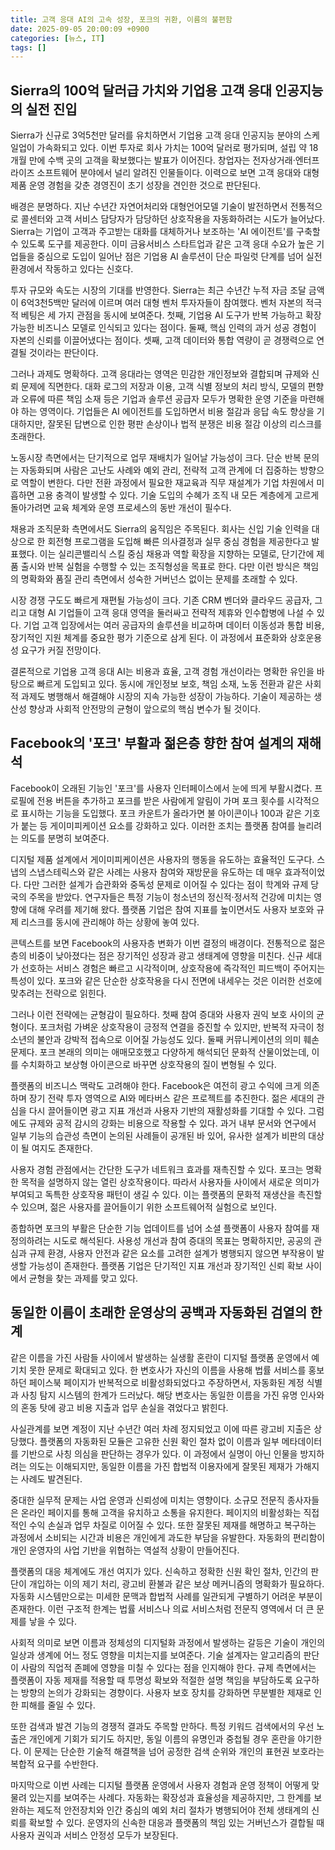```yaml
---
title: 고객 응대 AI의 고속 성장, 포크의 귀환, 이름의 불편함
date: 2025-09-05 20:00:09 +0900
categories: [뉴스, IT]
tags: []
---
```


## Sierra의 100억 달러급 가치와 기업용 고객 응대 인공지능의 실전 진입
Sierra가 신규로 3억5천만 달러를 유치하면서 기업용 고객 응대 인공지능 분야의 스케일업이 가속화되고 있다. 이번 투자로 회사 가치는 100억 달러로 평가되며, 설립 약 18개월 만에 수백 곳의 고객을 확보했다는 발표가 이어진다. 창업자는 전자상거래·엔터프라이즈 소프트웨어 분야에서 널리 알려진 인물들이다. 이력으로 보면 고객 응대와 대형 제품 운영 경험을 갖춘 경영진이 초기 성장을 견인한 것으로 판단된다.

배경은 분명하다. 지난 수년간 자연어처리와 대형언어모델 기술이 발전하면서 전통적으로 콜센터와 고객 서비스 담당자가 담당하던 상호작용을 자동화하려는 시도가 늘어났다. Sierra는 기업이 고객과 주고받는 대화를 대체하거나 보조하는 'AI 에이전트'를 구축할 수 있도록 도구를 제공한다. 이미 금융서비스 스타트업과 같은 고객 응대 수요가 높은 기업들을 중심으로 도입이 일어난 점은 기업용 AI 솔루션이 단순 파일럿 단계를 넘어 실전 환경에서 작동하고 있다는 신호다.

투자 규모와 속도는 시장의 기대를 반영한다. Sierra는 최근 수년간 누적 자금 조달 금액이 6억3천5백만 달러에 이르며 여러 대형 벤처 투자자들이 참여했다. 벤처 자본의 적극적 베팅은 세 가지 관점을 동시에 보여준다. 첫째, 기업용 AI 도구가 반복 가능하고 확장 가능한 비즈니스 모델로 인식되고 있다는 점이다. 둘째, 핵심 인력의 과거 성공 경험이 자본의 신뢰를 이끌어냈다는 점이다. 셋째, 고객 데이터와 통합 역량이 곧 경쟁력으로 연결될 것이라는 판단이다.

그러나 과제도 명확하다. 고객 응대라는 영역은 민감한 개인정보와 결합되며 규제와 신뢰 문제에 직면한다. 대화 로그의 저장과 이용, 고객 식별 정보의 처리 방식, 모델의 편향과 오류에 따른 책임 소재 등은 기업과 솔루션 공급자 모두가 명확한 운영 기준을 마련해야 하는 영역이다. 기업들은 AI 에이전트를 도입하면서 비용 절감과 응답 속도 향상을 기대하지만, 잘못된 답변으로 인한 평판 손상이나 법적 분쟁은 비용 절감 이상의 리스크를 초래한다.

노동시장 측면에서는 단기적으로 업무 재배치가 일어날 가능성이 크다. 단순 반복 문의는 자동화되며 사람은 고난도 사례와 예외 관리, 전략적 고객 관계에 더 집중하는 방향으로 역할이 변한다. 다만 전환 과정에서 필요한 재교육과 직무 재설계가 기업 차원에서 미흡하면 고용 충격이 발생할 수 있다. 기술 도입의 수혜가 조직 내 모든 계층에게 고르게 돌아가려면 교육 체계와 운영 프로세스의 동반 개선이 필수다.

채용과 조직문화 측면에서도 Sierra의 움직임은 주목된다. 회사는 신입 기술 인력을 대상으로 한 회전형 프로그램을 도입해 빠른 의사결정과 실무 중심 경험을 제공한다고 발표했다. 이는 실리콘밸리식 스킬 중심 채용과 역할 확장을 지향하는 모델로, 단기간에 제품 출시와 반복 실험을 수행할 수 있는 조직형성을 목표로 한다. 다만 이런 방식은 책임의 명확화와 품질 관리 측면에서 성숙한 거버넌스 없이는 문제를 초래할 수 있다.

시장 경쟁 구도도 빠르게 재편될 가능성이 크다. 기존 CRM 벤더와 클라우드 공급자, 그리고 대형 AI 기업들이 고객 응대 영역을 둘러싸고 전략적 제휴와 인수합병에 나설 수 있다. 기업 고객 입장에서는 여러 공급자의 솔루션을 비교하며 데이터 이동성과 통합 비용, 장기적인 지원 체계를 중요한 평가 기준으로 삼게 된다. 이 과정에서 표준화와 상호운용성 요구가 커질 전망이다.

결론적으로 기업용 고객 응대 AI는 비용과 효율, 고객 경험 개선이라는 명확한 유인을 바탕으로 빠르게 도입되고 있다. 동시에 개인정보 보호, 책임 소재, 노동 전환과 같은 사회적 과제도 병행해서 해결해야 시장의 지속 가능한 성장이 가능하다. 기술이 제공하는 생산성 향상과 사회적 안전망의 균형이 앞으로의 핵심 변수가 될 것이다.

## Facebook의 '포크' 부활과 젊은층 향한 참여 설계의 재해석
Facebook이 오래된 기능인 '포크'를 사용자 인터페이스에서 눈에 띄게 부활시켰다. 프로필에 전용 버튼을 추가하고 포크를 받은 사람에게 알림이 가며 포크 횟수를 시각적으로 표시하는 기능을 도입했다. 포크 카운트가 올라가면 불 아이콘이나 100과 같은 기호가 붙는 등 게이미피케이션 요소를 강화하고 있다. 이러한 조치는 플랫폼 참여를 늘리려는 의도를 분명히 보여준다.

디지털 제품 설계에서 게이미피케이션은 사용자의 행동을 유도하는 효율적인 도구다. 스냅의 스냅스테릭스와 같은 사례는 사용자 참여와 재방문을 유도하는 데 매우 효과적이었다. 다만 그러한 설계가 습관화와 중독성 문제로 이어질 수 있다는 점이 학계와 규제 당국의 주목을 받았다. 연구자들은 특정 기능이 청소년의 정신적·정서적 건강에 미치는 영향에 대해 우려를 제기해 왔다. 플랫폼 기업은 참여 지표를 높이면서도 사용자 보호와 규제 리스크를 동시에 관리해야 하는 상황에 놓여 있다.

콘텍스트를 보면 Facebook의 사용자층 변화가 이번 결정의 배경이다. 전통적으로 젊은 층의 비중이 낮아졌다는 점은 장기적인 성장과 광고 생태계에 영향을 미친다. 신규 세대가 선호하는 서비스 경험은 빠르고 시각적이며, 상호작용에 즉각적인 피드백이 주어지는 특성이 있다. 포크와 같은 단순한 상호작용을 다시 전면에 내세우는 것은 이러한 선호에 맞추려는 전략으로 읽힌다.

그러나 이런 전략에는 균형감이 필요하다. 첫째 참여 증대와 사용자 권익 보호 사이의 균형이다. 포크처럼 가벼운 상호작용이 긍정적 연결을 증진할 수 있지만, 반복적 자극이 청소년의 불안과 강박적 접속으로 이어질 가능성도 있다. 둘째 커뮤니케이션의 의미 훼손 문제다. 포크 본래의 의미는 애매모호했고 다양하게 해석되던 문화적 산물이었는데, 이를 수치화하고 보상형 아이콘으로 바꾸면 상호작용의 질이 변형될 수 있다.

플랫폼의 비즈니스 맥락도 고려해야 한다. Facebook은 여전히 광고 수익에 크게 의존하며 장기 전략 투자 영역으로 AI와 메타버스 같은 프로젝트를 추진한다. 젊은 세대의 관심을 다시 끌어들이면 광고 지표 개선과 사용자 기반의 재활성화를 기대할 수 있다. 그럼에도 규제와 공적 감시의 강화는 비용으로 작용할 수 있다. 과거 내부 문서와 연구에서 일부 기능의 습관성 측면이 논의된 사례들이 공개된 바 있어, 유사한 설계가 비판의 대상이 될 여지도 존재한다.

사용자 경험 관점에서는 간단한 도구가 네트워크 효과를 재촉진할 수 있다. 포크는 명확한 목적을 설명하지 않는 열린 상호작용이다. 따라서 사용자들 사이에서 새로운 의미가 부여되고 독특한 상호작용 패턴이 생길 수 있다. 이는 플랫폼의 문화적 재생산을 촉진할 수 있으며, 젊은 사용자를 끌어들이기 위한 소프트웨어적 실험으로 보인다.

종합하면 포크의 부활은 단순한 기능 업데이트를 넘어 소셜 플랫폼이 사용자 참여를 재정의하려는 시도로 해석된다. 사용성 개선과 참여 증대의 목표는 명확하지만, 공공의 관심과 규제 환경, 사용자 안전과 같은 요소를 고려한 설계가 병행되지 않으면 부작용이 발생할 가능성이 존재한다. 플랫폼 기업은 단기적인 지표 개선과 장기적인 신뢰 확보 사이에서 균형을 찾는 과제를 맞고 있다.

## 동일한 이름이 초래한 운영상의 공백과 자동화된 검열의 한계
같은 이름을 가진 사람들 사이에서 발생하는 실생활 혼란이 디지털 플랫폼 운영에서 예기치 못한 문제로 확대되고 있다. 한 변호사가 자신의 이름을 사용해 법률 서비스를 홍보하던 페이스북 페이지가 반복적으로 비활성화되었다고 주장하면서, 자동화된 계정 식별과 사칭 탐지 시스템의 한계가 드러났다. 해당 변호사는 동일한 이름을 가진 유명 인사와의 혼동 탓에 광고 비용 지출과 업무 손실을 겪었다고 밝힌다.

사실관계를 보면 계정이 지난 수년간 여러 차례 정지되었고 이에 따른 광고비 지출은 상당했다. 플랫폼의 자동화된 모듈은 고유한 신원 확인 절차 없이 이름과 일부 메타데이터를 기반으로 사칭 의심을 판단하는 경우가 있다. 이 과정에서 실명이 아닌 인물을 방지하려는 의도는 이해되지만, 동일한 이름을 가진 합법적 이용자에게 잘못된 제재가 가해지는 사례도 발견된다.

중대한 실무적 문제는 사업 운영과 신뢰성에 미치는 영향이다. 소규모 전문직 종사자들은 온라인 페이지를 통해 고객을 유치하고 소통을 유지한다. 페이지의 비활성화는 직접적인 수익 손실과 업무 차질로 이어질 수 있다. 또한 잘못된 제재를 해명하고 복구하는 과정에서 소비되는 시간과 비용은 개인에게 과도한 부담을 유발한다. 자동화의 편리함이 개인 운영자의 사업 기반을 위협하는 역설적 상황이 만들어진다.

플랫폼의 대응 체계에도 개선 여지가 있다. 신속하고 정확한 신원 확인 절차, 인간의 판단이 개입하는 이의 제기 처리, 광고비 환불과 같은 보상 메커니즘의 명확화가 필요하다. 자동화 시스템만으로는 미세한 문맥과 합법적 사례를 일관되게 구별하기 어려운 부분이 존재한다. 이런 구조적 한계는 법률 서비스나 의료 서비스처럼 전문직 영역에서 더 큰 문제를 낳을 수 있다.

사회적 의미로 보면 이름과 정체성의 디지털화 과정에서 발생하는 갈등은 기술이 개인의 일상과 생계에 어느 정도 영향을 미치는지를 보여준다. 기술 설계자는 알고리즘의 판단이 사람의 직업적 존폐에 영향을 미칠 수 있다는 점을 인지해야 한다. 규제 측면에서는 플랫폼이 자동 제재를 적용할 때 투명성 확보와 적절한 설명 책임을 부담하도록 요구하는 방향의 논의가 강화되는 경향이다. 사용자 보호 장치를 강화하면 무분별한 제재로 인한 피해를 줄일 수 있다.

또한 검색과 발견 기능의 경쟁적 결과도 주목할 만하다. 특정 키워드 검색에서의 우선 노출은 개인에게 기회가 되기도 하지만, 동일 이름의 유명인과 중첩될 경우 혼란을 야기한다. 이 문제는 단순한 기술적 해결책을 넘어 공정한 검색 순위와 개인의 표현권 보호라는 복합적 요구를 수반한다.

마지막으로 이번 사례는 디지털 플랫폼 운영에서 사용자 경험과 운영 정책이 어떻게 맞물려 있는지를 보여주는 사례다. 자동화는 확장성과 효율성을 제공하지만, 그 한계를 보완하는 제도적 안전장치와 인간 중심의 예외 처리 절차가 병행되어야 전체 생태계의 신뢰를 확보할 수 있다. 운영자의 신속한 대응과 플랫폼의 책임 있는 거버넌스가 결합될 때 사용자 권익과 서비스 안정성 모두가 보장된다.